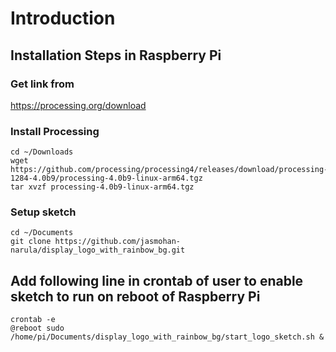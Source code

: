 # Introduction

## Installation Steps in Raspberry Pi

### Get link from
https://processing.org/download

### Install Processing
```
cd ~/Downloads
wget https://github.com/processing/processing4/releases/download/processing-1284-4.0b9/processing-4.0b9-linux-arm64.tgz
tar xvzf processing-4.0b9-linux-arm64.tgz
```

### Setup sketch
```
cd ~/Documents
git clone https://github.com/jasmohan-narula/display_logo_with_rainbow_bg.git
```

## Add following line in crontab of user to enable sketch to run on reboot of Raspberry Pi
```
crontab -e
@reboot sudo /home/pi/Documents/display_logo_with_rainbow_bg/start_logo_sketch.sh &
```

